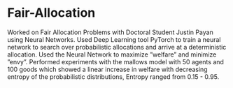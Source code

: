 # Fair-Allocation
Worked on Fair Allocation Problems with Doctoral Student Justin Payan using Neural Networks.
Used Deep Learning tool PyTorch to train a neural network to search over probabilistic allocations and arrive at a
deterministic allocation.
Used the Neural Network to maximize ”welfare” and minimize ”envy”.
Performed experiments with the mallows model with 50 agents and 100 goods which showed a linear increase in welfare
with decreasing entropy of the probabilistic distributions, Entropy ranged from 0.15 - 0.95.
